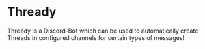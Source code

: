 # Thready
Thready is a Discord-Bot which can be used to automatically create Threads in configured channels for certain types of messages!
